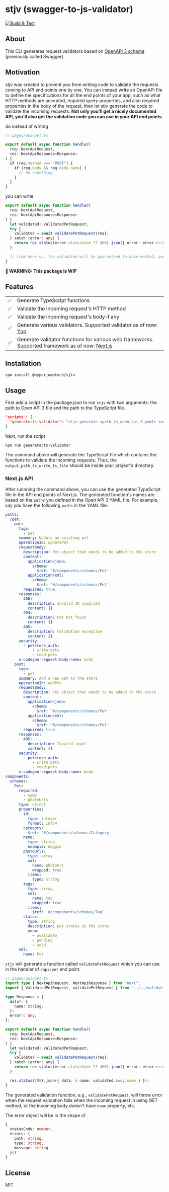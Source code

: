 # stjv (swagger-to-js-validator)

[![Build & Test](https://github.com/hyperjumptech/swagger-to-js-validator/actions/workflows/main.yml/badge.svg?branch=main)](https://github.com/hyperjumptech/swagger-to-js-validator/actions/workflows/main.yml)

## About

This CLI generates request validators based on [OpenAPI 3 schema](https://swagger.io/docs/specification/about/) (previously called Swagger).

## Motivation

stjv was created to prevent you from writing code to validate the requests coming to API end points one by one. You can instead write an OpenAPI file to define the specifications for all the end points of your app, such as what HTTP methods are accepted, required query properties, and also required properties in the body of the request, then let stjv generate the code to validate the incoming requests. **Not only you'll get a nicely documented API, you'll also get the validation code you can use in your API end points**.

So instead of writing

```typescript
// pages/api/pet.ts

export default async function handler(
  req: NextApiRequest,
  res: NextApiResponse<Response>
) {
  if (req.method === "POST") {
    if (req.body && req.body.name) {
      // do something
    }
  }
}
```

you can write

```typescript
export default async function handler(
  req: NextApiRequest,
  res: NextApiResponse<Response>
) {
  let validated: ValidatedPetRequest;
  try {
    validated = await validatePetRequest(req);
  } catch (error: any) {
    return res.status(error.statusCode ?? 400).json({ error: error.errors });
  }

  // from here on, the validated will be guaranteed to have method, query, and body. Not optional anymore.
}
```


**:construction: WARNING: This package is WIP**

## Features

|  |  |
| --- | ----------- |
| ✅  | Generate TypeScript functions                                                                                          |
| ✅  | Validate the incoming request's HTTP method                                                                            |
| ✅  | Validate the incoming request's body if any                                                                            |
| ✅  | Generate various validators. Supported validator as of now: [Yup](https://github.com/jquense/yup)                      |
| ✅  | Generate validator functions for various web frameworks. Supported framework as of now: [Next.js](https://nextjs.org/) |

## Installation

```sh-session
npm install @hyperjumptech/sjtv
```

## Usage

First add a script in the package.json to run `stjv` with two arguments: the path to Open API 3 file and the path to the TypeScript file.

```json
"scripts": {
  "generate:ts-validator": "stjv generate <path_to_open_api_3_yaml> <output_path_to_write_ts_file>"
}
```

Next, run the script

```sh-session
npm run generate:ts-validator
```

The command above will generate the TypeScript file which contains the functions to validate the incoming requests. Thus, the `output_path_to_write_ts_file` should be inside your project's directory.

### Next.js API

After runnning the command above, you can use the generated TypeScript file in the API end points of Next.js. The generated function's names are based on the `paths` you defined in the Open API 3 YAML file. For example, say you have the following `paths` in the YAML file:

```yaml
paths:
  /pet:
    put:
      tags:
        - pet
      summary: Update an existing pet
      operationId: updatePet
      requestBody:
        description: Pet object that needs to be added to the store
        content:
          application/json:
            schema:
              $ref: '#/components/schemas/Pet'
          application/xml:
            schema:
              $ref: '#/components/schemas/Pet'
        required: true
      responses:
        400:
          description: Invalid ID supplied
          content: {}
        404:
          description: Pet not found
          content: {}
        405:
          description: Validation exception
          content: {}
      security:
        - petstore_auth:
            - write:pets
            - read:pets
      x-codegen-request-body-name: body
    post:
      tags:
        - pet
      summary: Add a new pet to the store
      operationId: addPet
      requestBody:
        description: Pet object that needs to be added to the store
        content:
          application/json:
            schema:
              $ref: '#/components/schemas/Pet'
          application/xml:
            schema:
              $ref: '#/components/schemas/Pet'
        required: true
      responses:
        405:
          description: Invalid input
          content: {}
      security:
        - petstore_auth:
            - write:pets
            - read:pets
      x-codegen-request-body-name: body
components:
  schemas:
    Pet:
      required:
        - name
        - photoUrls
      type: object
      properties:
        id:
          type: integer
          format: int64
        category:
          $ref: '#/components/schemas/Category'
        name:
          type: string
          example: doggie
        photoUrls:
          type: array
          xml:
            name: photoUrl
            wrapped: true
          items:
            type: string
        tags:
          type: array
          xml:
            name: tag
            wrapped: true
          items:
            $ref: '#/components/schemas/Tag'
        status:
          type: string
          description: pet status in the store
          enum:
            - available
            - pending
            - sold
      xml:
        name: Pet
```

`stjv` will generate a function called `validatePetRequest` which you can use in the handler of `/api/pet` end point.

```typescript
// pages/api/pet.ts
import type { NextApiRequest, NextApiResponse } from "next";
import { ValidatedPetRequest, validatePetRequest } from "../../validation"; // path to the generated TypeScript file

type Response = {
  data?: {
    name: string;
  };
  error?: any;
};

export default async function handler(
  req: NextApiRequest,
  res: NextApiResponse<Response>
) {
  let validated: ValidatedPetRequest;
  try {
    validated = await validatePetRequest(req);
  } catch (error: any) {
    return res.status(error.statusCode ?? 400).json({ error: error.errors });
  }

  res.status(200).json({ data: { name: validated.body.name } });
}
```

The generated validation function, e.g., `validatePetRequest`, will throw error when the request validation fails when the incoming request in using GET method, or the incoming body doesn't have `name` property, etc.

The error object will be in the shape of

```typescript
{
  statusCode: number,
  errors: {
    path: string,
    type: string,
    message: string
  }[]
}
```

## License

MIT
